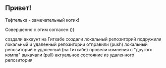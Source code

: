 ## Привет!

Тефтелька -  замечательный котик!

Совершенно с этим согласен )))


создали аккаунт на Гитхабе
создали локальный репозиторий
подружили локальный и удаленный репозитории
отправили (push) локальный репозиторий в удаленный (на Гитхабе)
провели измнения с "другого компа"
выкачали (pull) актуальное состояние из удаленного репозитория